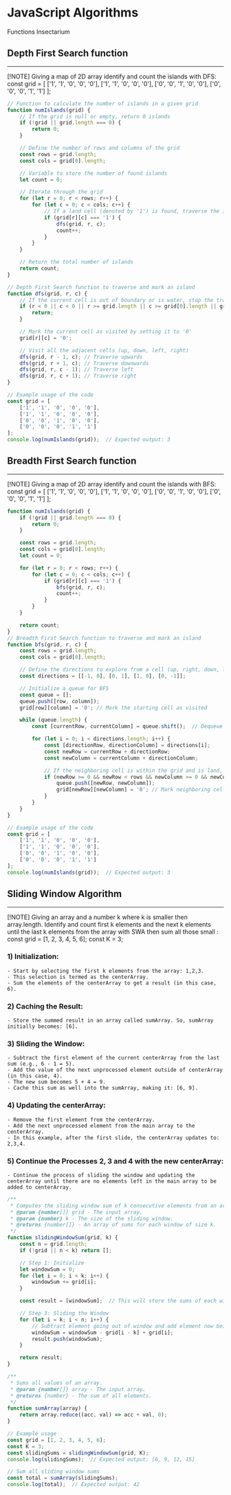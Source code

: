 # JavaScript Algorithms

Functions Insectarium

## Depth First Search function
----------------------
[!NOTE]
Giving a map of 2D array identify and count the islands with DFS:
const grid = [
    ['1', '1', '0', '0', '0'],
    ['1', '1', '0', '0', '0'],
    ['0', '0', '1', '0', '0'],
    ['0', '0', '0', '1', '1']
];
```javascript
// Function to calculate the number of islands in a given grid
function numIslands(grid) {
    // If the grid is null or empty, return 0 islands
    if (!grid || grid.length === 0) {
        return 0;
    }

    // Define the number of rows and columns of the grid
    const rows = grid.length;
    const cols = grid[0].length;

    // Variable to store the number of found islands
    let count = 0;

    // Iterate through the grid
    for (let r = 0; r < rows; r++) {
        for (let c = 0; c < cols; c++) {
            // If a land cell (denoted by '1') is found, traverse the island and increase the count
            if (grid[r][c] === '1') {
                dfs(grid, r, c);
                count++;
            }
        }
    }

    // Return the total number of islands
    return count;
}

// Depth First Search function to traverse and mark an island
function dfs(grid, r, c) {
    // If the current cell is out of boundary or is water, stop the traversal
    if (r < 0 || c < 0 || r >= grid.length || c >= grid[0].length || grid[r][c] === '0') {
        return;
    }

    // Mark the current cell as visited by setting it to '0'
    grid[r][c] = '0';

    // Visit all the adjacent cells (up, down, left, right)
    dfs(grid, r - 1, c); // Traverse upwards
    dfs(grid, r + 1, c); // Traverse downwards
    dfs(grid, r, c - 1); // Traverse left
    dfs(grid, r, c + 1); // Traverse right
}

// Example usage of the code
const grid = [
    ['1', '1', '0', '0', '0'],
    ['1', '1', '0', '0', '0'],
    ['0', '0', '1', '0', '0'],
    ['0', '0', '0', '1', '1']
];
console.log(numIslands(grid));  // Expected output: 3

```

## Breadth First Search function
----------------------
[!NOTE]
Giving a map of 2D array identify and count the islands with BFS:
const grid = [
    ['1', '1', '0', '0', '0'],
    ['1', '1', '0', '0', '0'],
    ['0', '0', '1', '0', '0'],
    ['0', '0', '0', '1', '1']
];

```javascript
function numIslands(grid) {
    if (!grid || grid.length === 0) {
        return 0;
    }

    const rows = grid.length;
    const cols = grid[0].length;
    let count = 0;

    for (let r = 0; r < rows; r++) {
        for (let c = 0; c < cols; c++) {
            if (grid[r][c] === '1') {
                bfs(grid, r, c);
                count++;
            }
        }
    }

    return count;
}
// Breadth First Search function to traverse and mark an island
function bfs(grid, r, c) {
    const rows = grid.length;
    const cols = grid[0].length;

    // Define the directions to explore from a cell (up, right, down, left)
    const directions = [[-1, 0], [0, 1], [1, 0], [0, -1]];

    // Initialize a queue for BFS
    const queue = [];
    queue.push([row, column]);
    grid[row][column] = '0'; // Mark the starting cell as visited

    while (queue.length) {
        const [currentRow, currentColumn] = queue.shift();  // Dequeue the front cell

        for (let i = 0; i < directions.length; i++) {
            const [directionRow, directionColumn] = directions[i];
            const newRow = currentRow + directionRow;
            const newColumn = currentColumn + directionColumn;

            // If the neighboring cell is within the grid and is land, enqueue it for BFS
            if (newRow >= 0 && newRow < rows && newColumn >= 0 && newColumn < cols && grid[newRow][newColumn] === '1') {
                queue.push([newRow, newColumn]);
                grid[newRow][newColumn] = '0'; // Mark neighboring cell as visited
            }
        }
    }
}

// Example usage of the code
const grid = [
    ['1', '1', '0', '0', '0'],
    ['1', '1', '0', '0', '0'],
    ['0', '0', '1', '0', '0'],
    ['0', '0', '0', '1', '1']
];
console.log(numIslands(grid));  // Expected output: 3

```


## Sliding Window Algorithm
----------------------
[!NOTE]
Giving an array and a number k where k is smaller then array.length. Identify and count first k elements and the next k elements until the last k elements from the array with SWA then sum all those small :
const grid = [1, 2, 3, 4, 5, 6]; const K = 3;

### 1) Initialization:
    - Start by selecting the first k elements from the array: 1,2,3.
    - This selection is termed as the centerArray.
    - Sum the elements of the centerArray to get a result (in this case, 6).

### 2) Caching the Result:   
    - Store the summed result in an array called sumArray. So, sumArray initially becomes: [6].
    
### 3) Sliding the Window:
    - Subtract the first element of the current centerArray from the last sum (e.g., 6 - 1 = 5).
    - Add the value of the next unprocessed element outside of centerArray (in this case, 4).
    - The new sum becomes 5 + 4 = 9.
    - Cache this sum as well into the sumArray, making it: [6, 9].
    
### 4) Updating the centerArray:
    - Remove the first element from the centerArray.
    - Add the next unprocessed element from the main array to the centerArray.
    - In this example, after the first slide, the centerArray updates to: 2,3,4.
    
### 5) Continue the Processes 2, 3 and 4 with the new centerArray:
    - Continue the process of sliding the window and updating the centerArray until there are no elements left in the main array to be added to centerArray.
    
```javascript
/**
 * Computes the sliding window sum of k consecutive elements from an array.
 * @param {number[]} grid - The input array.
 * @param {number} k - The size of the sliding window.
 * @returns {number[]} - An array of sums for each window of size k.
 */
function slidingWindowSum(grid, k) {
    const n = grid.length;
    if (!grid || n < k) return [];

    // Step 1: Initialize
    let windowSum = 0;
    for (let i = 0; i < k; i++) {
        windowSum += grid[i];
    }

    const result = [windowSum];  // This will store the sums of each window

    // Step 3: Sliding the Window
    for (let i = k; i < n; i++) {
        // Subtract element going out of window and add element now being included
        windowSum = windowSum - grid[i - k] + grid[i];
        result.push(windowSum);
    }

    return result;
}

/**
 * Sums all values of an array.
 * @param {number[]} array - The input array.
 * @returns {number} - The sum of all elements.
 */
function sumArray(array) {
    return array.reduce((acc, val) => acc + val, 0);
}

// Example usage
const grid = [1, 2, 3, 4, 5, 6];
const K = 3;
const slidingSums = slidingWindowSum(grid, K);
console.log(slidingSums);  // Expected output: [6, 9, 12, 15]

// Sum all sliding window sums
const total = sumArray(slidingSums);
console.log(total);  // Expected output: 42

```
